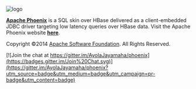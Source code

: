 ![logo](http://phoenix.apache.org/images/logo.png)

<b>[Apache Phoenix](http://phoenix.apache.org/)</b> is a SQL skin over HBase delivered as a client-embedded JDBC driver targeting low latency queries over HBase data. Visit the Apache Phoenix website <b>[here](http://phoenix.apache.org/)</b>.

Copyright ©2014 [Apache Software Foundation](http://www.apache.org/). All Rights Reserved. 


[![Join the chat at https://gitter.im/AyolaJayamaha/phoenix](https://badges.gitter.im/Join%20Chat.svg)](https://gitter.im/AyolaJayamaha/phoenix?utm_source=badge&utm_medium=badge&utm_campaign=pr-badge&utm_content=badge)
